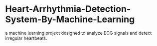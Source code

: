 # Heart-Arrhythmia-Detection-System-By-Machine-Learning
a machine learning project designed to analyze ECG signals and detect irregular heartbeats.
